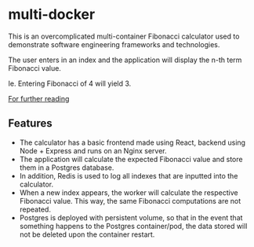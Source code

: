 # multi-docker

This is an overcomplicated multi-container Fibonacci calculator used to demonstrate software engineering frameworks and technologies.

The user enters in an index and the application will display the n-th term Fibonacci value.

Ie. Entering Fibonacci of 4 will yield 3.

[For further reading](https://en.wikipedia.org/wiki/Fibonacci_number)

## Features
- The calculator has a basic frontend made using React, backend using Node + Express and runs on an Nginx server.
- The application will calculate the expected Fibonacci value and store them in a Postgres database.
- In addition, Redis is used to log all indexes that are inputted into the calculator.
- When a new index appears, the worker will calculate the respective Fibonacci value. This way, the same Fibonacci computations are not repeated.
- Postgres is deployed with persistent volume, so that in the event that something happens to the Postgres container/pod, the data stored will not be deleted upon the container restart.

